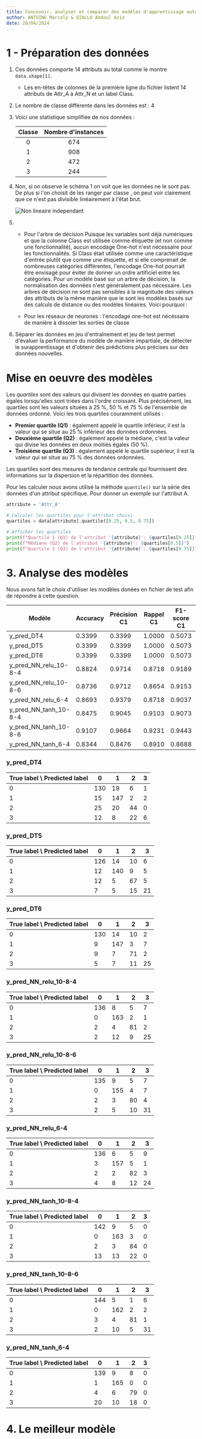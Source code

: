 ```yaml
---
title: Concevoir, analyser et comparer des modèles d'apprentissage automatique.
author: ANTOINE Marcoly & DIALLO Abdoul Aziz
date: 20/04/2024
...
```


# 1 - Préparation des données

1. Ces données comporte 14 attributs au total comme le montre `data.shape[1]`.

   - Les en-têtes de colonnes de la première ligne du fichier listent 14 attributs de Attr_A à Attr_N et un label Class.

2. Le nombre de classe différente dans les données est : 4

3. Voici une statistique simplifiée de nos données :

   | Classe | Nombre d'instances |
   | :----: | :----------------: |
   |   0    |        674         |
   |   1    |        908         |
   |   2    |        472         |
   |   3    |        244         |

4. Non, si on observe le schéma 1 on voit que les données ne le sont pas.
   De plus si l'on choisit de les ranger par classe , on peut voir clairement que ce n'est pas divisible linéairement à l'état brut.

   ![Non lineaire independant](./lineairement_independant.png "Schema 1")

5. - Pour l'arbre de décision
     Puisque les variables sont déjà numériques et que la colonne Class est utilisée comme étiquette (et non comme une fonctionnalité), aucun encodage One-hot n'est nécessaire pour les fonctionnalités. Si Class était utilisée comme une caractéristique d'entrée plutôt que comme une étiquette, et si elle comprenait de nombreuses catégories différentes, l'encodage One-hot pourrait être envisagé pour éviter de donner un ordre artificiel entre les catégories.
     Pour un modèle basé sur un arbre de décision, la normalisation des données n'est généralement pas nécessaire. Les arbres de décision ne sont pas sensibles à la magnitude des valeurs des attributs de la même manière que le sont les modèles basés sur des calculs de distance ou des modèles linéaires. Voici pourquoi :

   - Pour les réseaux de neurones : l'encodage one-hot est nécéssaire de manière à dissoier les sorties de classe

6. Séparer les données en jeu d'entraînement et jeu de test permet d'évaluer la performance du modèle de manière impartiale, de détecter le surapprentissage et d'obtenir des prédictions plus précises sur des données nouvelles.

# Mise en oeuvre des modèles

Les _quartiles_ sont des valeurs qui divisent les données en quatre parties égales lorsqu'elles sont triées dans l'ordre croissant. Plus précisément, les quartiles sont les valeurs situées à 25 %, 50 % et 75 % de l'ensemble de données ordonné. Voici les trois quartiles couramment utilisés :

- **Premier quartile (Q1)** : également appelé le quartile inférieur, il est la valeur qui se situe au 25 % inférieur des données ordonnées.
- **Deuxième quartile (Q2)** : également appelé la médiane, c'est la valeur qui divise les données en deux moitiés égales (50 %).
- **Troisième quartile (Q3)** : également appelé le quartile supérieur, il est la valeur qui se situe au 75 % des données ordonnées.

Les quartiles sont des mesures de tendance centrale qui fournissent des informations sur la dispersion et la répartition des données.

Pour les calculer nous avons utilisé la méthode `quantile()` sur la série des données d'un attribut spécifique. Pour donner un exemple sur l'attribut A.

```python
attribute = 'Attr_A'

# Calculer les quartiles pour l'attribut choisi
quartiles = data[attribute].quantile([0.25, 0.5, 0.75])

# Afficher les quartiles
print(f"Quartile 1 (Q1) de l'attribut '{attribute}': {quartiles[0.25]}")
print(f"Médiane (Q2) de l'attribut '{attribute}': {quartiles[0.5]}")
print(f"Quartile 3 (Q3) de l'attribut '{attribute}': {quartiles[0.75]}")
```

# 3. Analyse des modèles

Nous avons fait le choix d'utiliser les modèles donées en fichier de test afin de répondre à cette question.

| Modèle                | Accuracy | Précision C1 | Rappel C1 | F1-score C1 | Précision C2 | Rappel C2 | F1-score C2 | Précision C3 | Rappel C3 | F1-score C3 | Précision C4 | Rappel C4 | F1-score C4 |
| --------------------- | -------- | ------------ | --------- | ----------- | ------------ | --------- | ----------- | ------------ | --------- | ----------- | ------------ | --------- | ----------- |
| y_pred_DT4            | 0.3399   | 0.3399       | 1.0000    | 0.5073      | 0.0000       | 0.0000    | 0.0000      | 0.0000       | 0.0000    | 0.0000      | 0.0000       | 0.0000    | 0.0000      |
| y_pred_DT5            | 0.3399   | 0.3399       | 1.0000    | 0.5073      | 0.0000       | 0.0000    | 0.0000      | 0.0000       | 0.0000    | 0.0000      | 0.0000       | 0.0000    | 0.0000      |
| y_pred_DT6            | 0.3399   | 0.3399       | 1.0000    | 0.5073      | 0.0000       | 0.0000    | 0.0000      | 0.0000       | 0.0000    | 0.0000      | 0.0000       | 0.0000    | 0.0000      |
| y_pred_NN_relu_10-8-4 | 0.8824   | 0.9714       | 0.8718    | 0.9189      | 0.8717       | 0.9819    | 0.9235      | 0.8351       | 0.9101    | 0.8710      | 0.7143       | 0.5208    | 0.6024      |
| y_pred_NN_relu_10-8-6 | 0.8736   | 0.9712       | 0.8654    | 0.9153      | 0.9012       | 0.9337    | 0.9172      | 0.8081       | 0.8989    | 0.8511      | 0.6327       | 0.6458    | 0.6392      |
| y_pred_NN_relu_6-4    | 0.8693   | 0.9379       | 0.8718    | 0.9037      | 0.9075       | 0.9458    | 0.9263      | 0.7885       | 0.9213    | 0.8497      | 0.6486       | 0.5000    | 0.5647      |
| y_pred_NN_tanh_10-8-4 | 0.8475   | 0.9045       | 0.9103    | 0.9073      | 0.8670       | 0.9819    | 0.9209      | 0.7368       | 0.9438    | 0.8276      | 0.0000       | 0.0000    | 0.0000      |
| y_pred_NN_tanh_10-8-6 | 0.9107   | 0.9664       | 0.9231    | 0.9443      | 0.8950       | 0.9759    | 0.9337      | 0.9101       | 0.9101    | 0.9101      | 0.7750       | 0.6458    | 0.7045      |
| y_pred_NN_tanh_6-4    | 0.8344   | 0.8476       | 0.8910    | 0.8688      | 0.8684       | 0.9940    | 0.9270      | 0.7524       | 0.8876    | 0.8144      | 0.0000       | 0.0000    | 0.0000      |

### y_pred_DT4

| True label \ Predicted label | 0   | 1   | 2   | 3   |
| ---------------------------- | --- | --- | --- | --- |
| 0                            | 130 | 19  | 6   | 1   |
| 1                            | 15  | 147 | 2   | 2   |
| 2                            | 25  | 20  | 44  | 0   |
| 3                            | 12  | 8   | 22  | 6   |

### y_pred_DT5

| True label \ Predicted label | 0   | 1   | 2   | 3   |
| ---------------------------- | --- | --- | --- | --- |
| 0                            | 126 | 14  | 10  | 6   |
| 1                            | 12  | 140 | 9   | 5   |
| 2                            | 12  | 5   | 67  | 5   |
| 3                            | 7   | 5   | 15  | 21  |

### y_pred_DT6

| True label \ Predicted label | 0   | 1   | 2   | 3   |
| ---------------------------- | --- | --- | --- | --- |
| 0                            | 130 | 14  | 10  | 2   |
| 1                            | 9   | 147 | 3   | 7   |
| 2                            | 9   | 7   | 71  | 2   |
| 3                            | 5   | 7   | 11  | 25  |

### y_pred_NN_relu_10-8-4

| True label \ Predicted label | 0   | 1   | 2   | 3   |
| ---------------------------- | --- | --- | --- | --- |
| 0                            | 136 | 8   | 5   | 7   |
| 1                            | 0   | 163 | 2   | 1   |
| 2                            | 2   | 4   | 81  | 2   |
| 3                            | 2   | 12  | 9   | 25  |

### y_pred_NN_relu_10-8-6

| True label \ Predicted label | 0   | 1   | 2   | 3   |
| ---------------------------- | --- | --- | --- | --- |
| 0                            | 135 | 9   | 5   | 7   |
| 1                            | 0   | 155 | 4   | 7   |
| 2                            | 2   | 3   | 80  | 4   |
| 3                            | 2   | 5   | 10  | 31  |

### y_pred_NN_relu_6-4

| True label \ Predicted label | 0   | 1   | 2   | 3   |
| ---------------------------- | --- | --- | --- | --- |
| 0                            | 136 | 6   | 5   | 9   |
| 1                            | 3   | 157 | 5   | 1   |
| 2                            | 2   | 2   | 82  | 3   |
| 3                            | 4   | 8   | 12  | 24  |

### y_pred_NN_tanh_10-8-4

| True label \ Predicted label | 0   | 1   | 2   | 3   |
| ---------------------------- | --- | --- | --- | --- |
| 0                            | 142 | 9   | 5   | 0   |
| 1                            | 0   | 163 | 3   | 0   |
| 2                            | 2   | 3   | 84  | 0   |
| 3                            | 13  | 13  | 22  | 0   |

### y_pred_NN_tanh_10-8-6

| True label \ Predicted label | 0   | 1   | 2   | 3   |
| ---------------------------- | --- | --- | --- | --- |
| 0                            | 144 | 5   | 1   | 6   |
| 1                            | 0   | 162 | 2   | 2   |
| 2                            | 3   | 4   | 81  | 1   |
| 3                            | 2   | 10  | 5   | 31  |

### y_pred_NN_tanh_6-4

| True label \ Predicted label | 0   | 1   | 2   | 3   |
| ---------------------------- | --- | --- | --- | --- |
| 0                            | 139 | 9   | 8   | 0   |
| 1                            | 1   | 165 | 0   | 0   |
| 2                            | 4   | 6   | 79  | 0   |
| 3                            | 20  | 10  | 18  | 0   |

# 4. Le meilleur modèle
